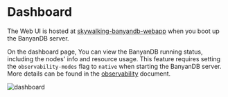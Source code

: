 # Dashboard
The Web UI is hosted at [skywalking-banyandb-webapp](http://localhost:17913/) when you boot up the BanyanDB server.

On the dashboard page, You can view the BanyanDB running status, including the nodes' info and resource usage.
This feature requires setting the `observability-modes` flag to `native` when starting the BanyanDB server. More details can be found in the [observability](../../observability.md) document.

![dashboard](https://skywalking.apache.org/doc-graph/banyandb/v0.7.0/dashboard.png)



